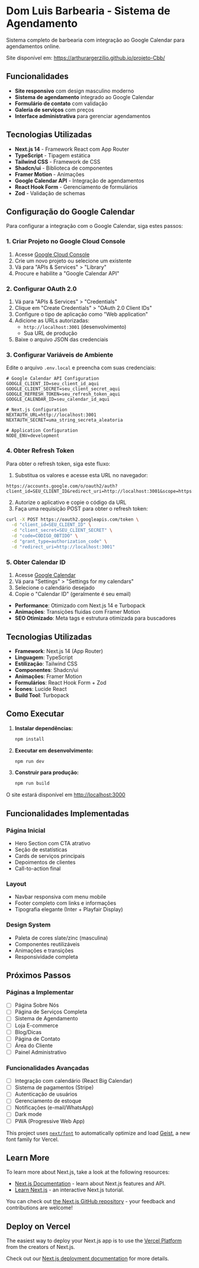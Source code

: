 # Dom Luis Barbearia - Sistema de Agendamento

Sistema completo de barbearia com integração ao Google Calendar para agendamentos online.

Site disponível em: https://arthurargerzilio.github.io/projeto-Cbb/

## Funcionalidades

- **Site responsivo** com design masculino moderno
- **Sistema de agendamento** integrado ao Google Calendar
- **Formulário de contato** com validação
- **Galeria de serviços** com preços
- **Interface administrativa** para gerenciar agendamentos

##  Tecnologias Utilizadas

- **Next.js 14** - Framework React com App Router
- **TypeScript** - Tipagem estática
- **Tailwind CSS** - Framework de CSS
- **Shadcn/ui** - Biblioteca de componentes
- **Framer Motion** - Animações
- **Google Calendar API** - Integração de agendamentos
- **React Hook Form** - Gerenciamento de formulários
- **Zod** - Validação de schemas

##  Configuração do Google Calendar

Para configurar a integração com o Google Calendar, siga estes passos:

### 1. Criar Projeto no Google Cloud Console

1. Acesse [Google Cloud Console](https://console.cloud.google.com/)
2. Crie um novo projeto ou selecione um existente
3. Vá para "APIs & Services" > "Library"
4. Procure e habilite a "Google Calendar API"

### 2. Configurar OAuth 2.0

1. Vá para "APIs & Services" > "Credentials"
2. Clique em "Create Credentials" > "OAuth 2.0 Client IDs"
3. Configure o tipo de aplicação como "Web application"
4. Adicione as URLs autorizadas:
   - `http://localhost:3001` (desenvolvimento)
   - Sua URL de produção
5. Baixe o arquivo JSON das credenciais

### 3. Configurar Variáveis de Ambiente

Edite o arquivo `.env.local` e preencha com suas credenciais:

```env
# Google Calendar API Configuration
GOOGLE_CLIENT_ID=seu_client_id_aqui
GOOGLE_CLIENT_SECRET=seu_client_secret_aqui
GOOGLE_REFRESH_TOKEN=seu_refresh_token_aqui
GOOGLE_CALENDAR_ID=seu_calendar_id_aqui

# Next.js Configuration
NEXTAUTH_URL=http://localhost:3001
NEXTAUTH_SECRET=uma_string_secreta_aleatoria

# Application Configuration
NODE_ENV=development
```

### 4. Obter Refresh Token

Para obter o refresh token, siga este fluxo:

1. Substitua os valores e acesse esta URL no navegador:
```
https://accounts.google.com/o/oauth2/auth?client_id=SEU_CLIENT_ID&redirect_uri=http://localhost:3001&scope=https://www.googleapis.com/auth/calendar&response_type=code&access_type=offline&prompt=consent
```

2. Autorize o aplicativo e copie o código da URL
3. Faça uma requisição POST para obter o refresh token:
```bash
curl -X POST https://oauth2.googleapis.com/token \
  -d "client_id=SEU_CLIENT_ID" \
  -d "client_secret=SEU_CLIENT_SECRET" \
  -d "code=CODIGO_OBTIDO" \
  -d "grant_type=authorization_code" \
  -d "redirect_uri=http://localhost:3001"
```

### 5. Obter Calendar ID

1. Acesse [Google Calendar](https://calendar.google.com)
2. Vá para "Settings" > "Settings for my calendars"
3. Selecione o calendário desejado
4. Copie o "Calendar ID" (geralmente é seu email)
-  **Performance**: Otimizado com Next.js 14 e Turbopack
-  **Animações**: Transições fluidas com Framer Motion
-  **SEO Otimizado**: Meta tags e estrutura otimizada para buscadores

##  Tecnologias Utilizadas

- **Framework**: Next.js 14 (App Router)
- **Linguagem**: TypeScript
- **Estilização**: Tailwind CSS
- **Componentes**: Shadcn/ui
- **Animações**: Framer Motion
- **Formulários**: React Hook Form + Zod
- **Ícones**: Lucide React
- **Build Tool**: Turbopack

##  Como Executar

1. **Instalar dependências:**
   ```bash
   npm install
   ```

2. **Executar em desenvolvimento:**
   ```bash
   npm run dev
   ```

3. **Construir para produção:**
   ```bash
   npm run build
   ```

O site estará disponível em [http://localhost:3000](http://localhost:3000)

##  Funcionalidades Implementadas

### Página Inicial
-  Hero Section com CTA atrativo
-  Seção de estatísticas
-  Cards de serviços principais
-  Depoimentos de clientes
-  Call-to-action final

### Layout
-  Navbar responsiva com menu mobile
-  Footer completo com links e informações
-  Tipografia elegante (Inter + Playfair Display)

### Design System
-  Paleta de cores slate/zinc (masculina)
-  Componentes reutilizáveis
-  Animações e transições
-  Responsividade completa

##  Próximos Passos

### Páginas a Implementar
- [ ] Página Sobre Nós
- [ ] Página de Serviços Completa
- [ ] Sistema de Agendamento
- [ ] Loja E-commerce
- [ ] Blog/Dicas
- [ ] Página de Contato
- [ ] Área do Cliente
- [ ] Painel Administrativo

### Funcionalidades Avançadas
- [ ] Integração com calendário (React Big Calendar)
- [ ] Sistema de pagamentos (Stripe)
- [ ] Autenticação de usuários
- [ ] Gerenciamento de estoque
- [ ] Notificações (e-mail/WhatsApp)
- [ ] Dark mode
- [ ] PWA (Progressive Web App)

This project uses [`next/font`](https://nextjs.org/docs/app/building-your-application/optimizing/fonts) to automatically optimize and load [Geist](https://vercel.com/font), a new font family for Vercel.

## Learn More

To learn more about Next.js, take a look at the following resources:

- [Next.js Documentation](https://nextjs.org/docs) - learn about Next.js features and API.
- [Learn Next.js](https://nextjs.org/learn) - an interactive Next.js tutorial.

You can check out [the Next.js GitHub repository](https://github.com/vercel/next.js) - your feedback and contributions are welcome!

## Deploy on Vercel

The easiest way to deploy your Next.js app is to use the [Vercel Platform](https://vercel.com/new?utm_medium=default-template&filter=next.js&utm_source=create-next-app&utm_campaign=create-next-app-readme) from the creators of Next.js.

Check out our [Next.js deployment documentation](https://nextjs.org/docs/app/building-your-application/deploying) for more details.
